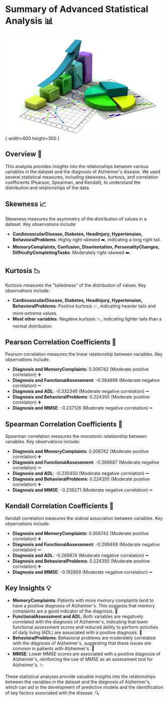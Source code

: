 # Summary of Advanced Statistical Analysis 📊

![Image](../Images/estadistica.jpg){ width=600 height=300 }

## Overview 🌟
This analysis provides insights into the relationships between various variables in the dataset and the diagnosis of Alzheimer's disease. We used several statistical measures, including skewness, kurtosis, and correlation coefficients (Pearson, Spearman, and Kendall), to understand the distribution and relationships of the data.

## Skewness 📈
Skewness measures the asymmetry of the distribution of values in a dataset. Key observations include:
- **CardiovascularDisease, Diabetes, HeadInjury, Hypertension, BehavioralProblems**: Highly right-skewed ➡️, indicating a long right tail.
- **MemoryComplaints, Confusion, Disorientation, PersonalityChanges, DifficultyCompletingTasks**: Moderately right-skewed ➡️.

## Kurtosis 📉
Kurtosis measures the "tailedness" of the distribution of values. Key observations include:
- **CardiovascularDisease, Diabetes, HeadInjury, Hypertension, BehavioralProblems**: Positive kurtosis 📈, indicating heavier tails and more extreme values.
- **Most other variables**: Negative kurtosis 📉, indicating lighter tails than a normal distribution.

## Pearson Correlation Coefficients 🔗
Pearson correlation measures the linear relationship between variables. Key observations include:
- **Diagnosis and MemoryComplaints**: 0.306742 (Moderate positive correlation) ➕
- **Diagnosis and FunctionalAssessment**: -0.364898 (Moderate negative correlation) ➖
- **Diagnosis and ADL**: -0.332346 (Moderate negative correlation) ➖
- **Diagnosis and BehavioralProblems**: 0.224350 (Moderate positive correlation) ➕
- **Diagnosis and MMSE**: -0.237126 (Moderate negative correlation) ➖

## Spearman Correlation Coefficients 🔗
Spearman correlation measures the monotonic relationship between variables. Key observations include:
- **Diagnosis and MemoryComplaints**: 0.306742 (Moderate positive correlation) ➕
- **Diagnosis and FunctionalAssessment**: -0.366687 (Moderate negative correlation) ➖
- **Diagnosis and ADL**: -0.330450 (Moderate negative correlation) ➖
- **Diagnosis and BehavioralProblems**: 0.224350 (Moderate positive correlation) ➕
- **Diagnosis and MMSE**: -0.236271 (Moderate negative correlation) ➖

## Kendall Correlation Coefficients 🔗
Kendall correlation measures the ordinal association between variables. Key observations include:
- **Diagnosis and MemoryComplaints**: 0.306742 (Moderate positive correlation) ➕
- **Diagnosis and FunctionalAssessment**: -0.299469 (Moderate negative correlation) ➖
- **Diagnosis and ADL**: -0.269874 (Moderate negative correlation) ➖
- **Diagnosis and BehavioralProblems**: 0.224350 (Moderate positive correlation) ➕
- **Diagnosis and MMSE**: -0.192959 (Moderate negative correlation) ➖

## Key Insights 💡
- **MemoryComplaints**: Patients with more memory complaints tend to have a positive diagnosis of Alzheimer's. This suggests that memory complaints are a good indicator of the diagnosis. 🧠
- **FunctionalAssessment and ADL**: Both variables are negatively correlated with the diagnosis of Alzheimer's, indicating that lower functional assessment scores and reduced ability to perform activities of daily living (ADL) are associated with a positive diagnosis. 🏥
- **BehavioralProblems**: Behavioral problems are moderately correlated with the diagnosis of Alzheimer's, suggesting that these issues are common in patients with Alzheimer's. 🧩
- **MMSE**: Lower MMSE scores are associated with a positive diagnosis of Alzheimer's, reinforcing the use of MMSE as an assessment tool for Alzheimer's. 📉

These statistical analyses provide valuable insights into the relationships between the variables in the dataset and the diagnosis of Alzheimer's, which can aid in the development of predictive models and the identification of key factors associated with the disease. 🔍